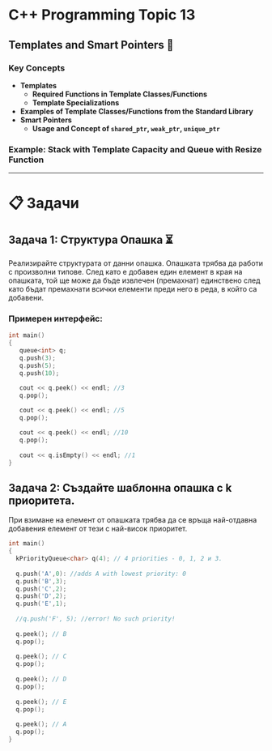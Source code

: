 # C++ Programming Topic 13

## Templates and Smart Pointers 🌟

### Key Concepts

- **Templates**
  - **Required Functions in Template Classes/Functions**
  - **Template Specializations**
- **Examples of Template Classes/Functions from the Standard Library**
- **Smart Pointers**
  - **Usage and Concept of `shared_ptr`, `weak_ptr`, `unique_ptr`**

### Example: Stack with Template Capacity and Queue with Resize Function
---

# 📋 Задачи

## Задача 1: Структура Опашка ⏳

Реализирайте структурата от данни опашка. Опашката трябва да работи с произволни типове. След като е добавен един елемент в края на опашката, той ще може да бъде извлечен (премахнат) единствено след като бъдат премахнати всички елементи преди него в реда, в който са добавени.

### Примерен интерфейс:

```cpp
int main()
{
   queue<int> q;
   q.push(3);
   q.push(5);
   q.push(10);

   cout << q.peek() << endl; //3
   q.pop();
   
   cout << q.peek() << endl; //5
   q.pop();

   cout << q.peek() << endl; //10
   q.pop();
   
   cout << q.isEmpty() << endl; //1	
}
```
## Задача 2: Създайте шаблонна опашка с k приоритета.
При взимане на елемент от опашката трябва да се връща най-отдавна добавения елемент от тези с най-висок приоритет.
```cpp
int main()
{
  kPriorityQueue<char> q(4); // 4 priorities - 0, 1, 2 и 3.
  
  q.push('A',0): //adds A with lowest priority: 0
  q.push('B',3);
  q.push('C',2);
  q.push('D',2);
  q.push('E',1);
  
  //q.push('F', 5); //error! No such priority!
  
  q.peek(); // B
  q.pop();
  
  q.peek(); // C
  q.pop();
  
  q.peek(); // D
  q.pop();
  
  q.peek(); // E
  q.pop();
  
  q.peek(); // A
  q.pop();
}
